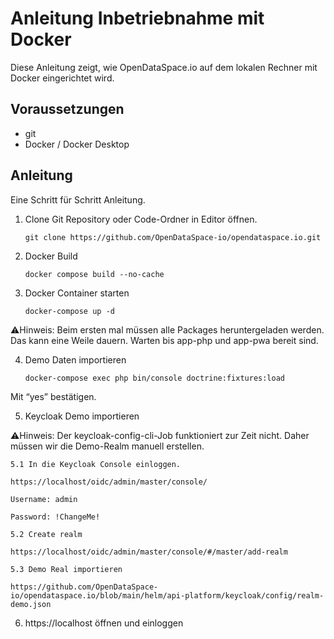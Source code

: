 
# Anleitung Inbetriebnahme mit Docker
Diese Anleitung zeigt, wie OpenDataSpace.io auf dem lokalen Rechner mit Docker eingerichtet wird.

## Voraussetzungen
* git
* Docker / Docker Desktop

## Anleitung
Eine Schritt für Schritt Anleitung.

1. Clone Git Repository oder Code-Ordner in Editor öffnen.
    
    ```
    git clone https://github.com/OpenDataSpace-io/opendataspace.io.git

2. Docker Build
    
    ```
    docker compose build --no-cache
    ```

3. Docker Container starten
    
    ```
    docker-compose up -d
    ```

⚠️Hinweis: Beim ersten mal müssen alle Packages heruntergeladen werden. Das kann eine Weile dauern.
Warten bis app-php und app-pwa bereit sind.

4. Demo Daten importieren
    
    ```
    docker-compose exec php bin/console doctrine:fixtures:load
    ```

Mit “yes” bestätigen.

5. Keycloak Demo importieren

⚠️Hinweis: Der keycloak-config-cli-Job funktioniert zur Zeit nicht. Daher müssen wir die Demo-Realm manuell erstellen.

    5.1 In die Keycloak Console einloggen.

    https://localhost/oidc/admin/master/console/

    Username: admin

    Password: !ChangeMe!

    5.2 Create realm

    https://localhost/oidc/admin/master/console/#/master/add-realm

    5.3 Demo Real importieren

    https://github.com/OpenDataSpace-io/opendataspace.io/blob/main/helm/api-platform/keycloak/config/realm-demo.json

6. https://localhost öffnen und einloggen


